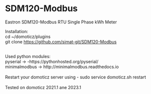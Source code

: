 # SDM120-Modbus
Eastron SDM120-Modbus RTU Single Phase kWh Meter

Installation: <br>
cd ~/domoticz/plugins<br>
git clone https://github.com/simat-git/SDM120-Modbus <br>

<br>
Used python modules: <br>
pyserial -> -https://pythonhosted.org/pyserial/ <br>
minimalmodbus -> http://minimalmodbus.readthedocs.io<br>
<br>
Restart your domoticz server using - sudo service domoticz.sh restart
<br>
<br>
Tested on domoticz 2021.1 ane 2023.1

